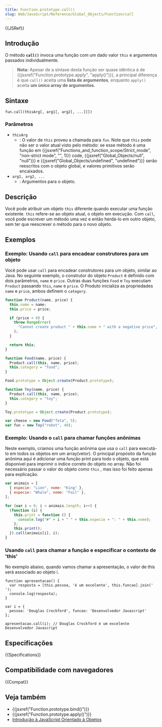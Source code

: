```yaml
---
title: Function.prototype.call()
slug: Web/JavaScript/Reference/Global_Objects/Function/call
---
```


{{JSRef}}

## Introdução

O método **`call()`** invoca uma função com um dado valor `this` e argumentos passados individualmente.

> **Nota:** Apesar de a sintaxe desta função ser quase idêntica à de {{jsxref("Function.prototype.apply", "apply()")}}, a principal diferença é que `call()` aceita uma **lista de argumentos**, enquanto `apply()` aceita **um único array de argumentos.**

## Sintaxe

```
fun.call(thisArg[, arg1[, arg2[, ...]]])
```

### Parâmetros

- `thisArg`
  - : O valor de `this` proveu a chamada para _`fun`_. Note que `this` pode não ser o valor atual visto pelo método: se esse método é uma função em {{jsxref("Functions_and_function_scope/Strict_mode", "non-strict mode", "", 1)}} code, {{jsxref("Global_Objects/null", "null")}} e {{jsxref("Global_Objects/undefined", "undefined")}} serão reescritos com o objeto global, e valores primitivos serão encaixados.
- `arg1, arg2, ...`
  - : Argumentos para o objeto.

## Descrição

Você pode atribuir um objeto `this` diferente quando executar uma função existente. `this` refere-se ao objeto atual, o objeto em execução. Com `call`, você pode escrever um método uma vez e então herdá-lo em outro objeto, sem ter que reescrever o método para o novo objeto.

## Exemplos

### Exemplo: Usando `call` para encadear construtores para um objeto

Você pode usar `call` para encadear construtores para um objeto, similar ao Java. No seguinte exemplo, o construtor do objeto `Product` é definido com dois parâmetros, `name` e `price`. Outras duas funções `Food` e `Toy` executam `Product` passando `this`, `name` e `price`. O Produto inicializa as propriedades `name` e `price`, ambos definem o `category`.

```js
function Product(name, price) {
  this.name = name;
  this.price = price;

  if (price < 0) {
    throw RangeError(
      "Cannot create product " + this.name + " with a negative price",
    );
  }

  return this;
}

function Food(name, price) {
  Product.call(this, name, price);
  this.category = "food";
}

Food.prototype = Object.create(Product.prototype);

function Toy(name, price) {
  Product.call(this, name, price);
  this.category = "toy";
}

Toy.prototype = Object.create(Product.prototype);

var cheese = new Food("feta", 5);
var fun = new Toy("robot", 40);
```

### Exemplo: Usando o `call` para chamar funções anônimas

Neste exemplo, criamos uma função anônima que usa o `call` para executá-lo em todos os objetos em um array(vetor). O principal propósito da função anônima aqui é adicionar uma função print para todo o objeto, que está disponível para imprimir o índice correto do objeto no array. Não foi necessário passar o valor do objeto como `this` , mas isso foi feito apenas para explicação.

```js
var animais = [
  { especie: "Lion", nome: "King" },
  { especie: "Whale", nome: "Fail" },
];

for (var i = 0; i < animais.length; i++) {
  (function (i) {
    this.print = function () {
      console.log("#" + i + " " + this.especie + ": " + this.nome);
    };
    this.print();
  }).call(animais[i], i);
}
```

### Usando `call` para chamar a função e especificar o contexto de 'this'

No exemplo abaixo, quando vamos chamar a apresentação, o valor de this será associado ao objeto i.

```
function apresentacao() {
  var resposta = [this.pessoa, 'é um excelente', this.funcao].join(' ');
  console.log(resposta);
}

var i = {
  pessoa: 'Douglas Crockford', funcao: 'Desenvolvedor Javascript'
};

apresentacao.call(i); // Douglas Crockford é um excelente Desenvolvedor Javascript
```

## Especificações

{{Specifications}}

## Compatibilidade com navegadores

{{Compat}}

## Veja também

- {{jsxref("Function.prototype.bind()")}}
- {{jsxref("Function.prototype.apply()")}}
- [Introdução à JavaScript Orientado à Objetos](/pt-BR/docs/Web/JavaScript/Introduction_to_Object-Oriented_JavaScript)
